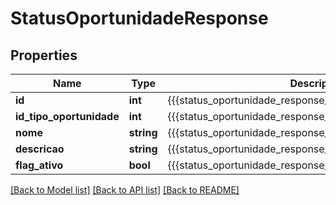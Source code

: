 # StatusOportunidadeResponse

## Properties
Name | Type | Description | Notes
------------ | ------------- | ------------- | -------------
**id** | **int** | {{{status_oportunidade_response_id_value}}} | [optional] 
**id_tipo_oportunidade** | **int** | {{{status_oportunidade_response_id_tipo_oportunidade_value}}} | [optional] 
**nome** | **string** | {{{status_oportunidade_response_nome_value}}} | [optional] 
**descricao** | **string** | {{{status_oportunidade_response_descricao_value}}} | [optional] 
**flag_ativo** | **bool** | {{{status_oportunidade_response_flag_ativo_value}}} | [optional] 

[[Back to Model list]](../README.md#documentation-for-models) [[Back to API list]](../README.md#documentation-for-api-endpoints) [[Back to README]](../README.md)


